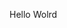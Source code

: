 Hello Wolrd

















































































































































































































































































































































































































































































































































































































































































































































































































































































































































































































































































































































































































































































































































































































































































































































































































































































































































































































































































































































































































































































































































































































































































































































































































































































































































































































































































































































































































































